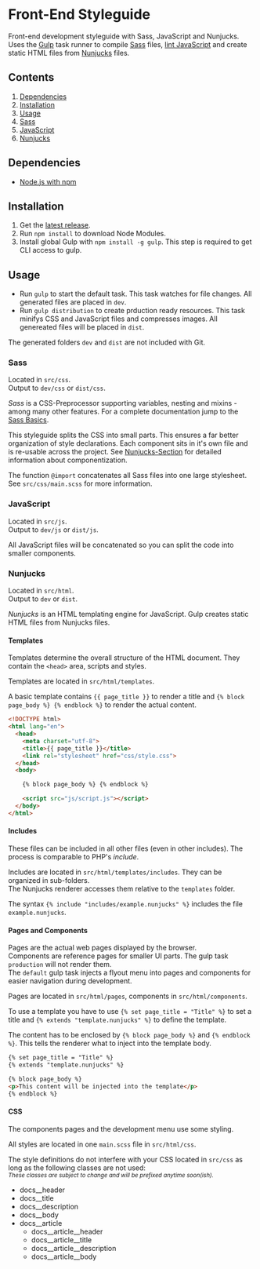 # Front-End Styleguide
Front-end development styleguide with Sass, JavaScript and Nunjucks.
Uses the [Gulp](http://gulpjs.com/) task runner to compile [Sass](http://sass-lang.com/) files, [lint JavaScript](http://jshint.com/) and create static HTML files from [Nunjucks](https://mozilla.github.io/nunjucks/) files.


## Contents
1. [Dependencies](#dependencies)
2. [Installation](#installation)
3. [Usage](#usage)
  1. [Sass](#sass)
  2. [JavaScript](#javascript)
  3. [Nunjucks](#nunjucks)


## Dependencies
* [Node.js with npm](https://nodejs.org/)


## Installation
1. Get the [latest release](https://github.com/MVSde/styleguide/releases/latest).
2. Run `npm install` to download Node Modules.
3. Install global Gulp with `npm install -g gulp`. This step is required to get CLI access to gulp.


## Usage
* Run `gulp` to start the default task. This task watches for file changes. All generated files are placed in `dev`.
* Run `gulp distribution` to create prduction ready resources. This task minifys CSS and JavaScript files and compresses images. All genereated files will be placed in `dist`.

The generated folders `dev` and `dist` are not included with Git.


### Sass
Located in `src/css`.<br>
Output to `dev/css` or `dist/css`.

*Sass* is a CSS-Preprocessor supporting variables, nesting and mixins - among many other features.
For a complete documentation jump to the [Sass Basics](http://sass-lang.com/guide).

This styleguide splits the CSS into small parts. This ensures a far better organization of style declarations. Each component sits in it's own file and is re-usable across the project. See [Nunjucks-Section](#nunjucks) for detailed information about componentization.

The function `@import` concatenates all Sass files into one large stylesheet. See `src/css/main.scss` for more information.


### JavaScript
Located in `src/js`.<br>
Output to `dev/js` or `dist/js`.

All JavaScript files will be concatenated so you can split the code into smaller components.


### Nunjucks
Located in `src/html`.<br>
Output to `dev` or `dist`.

*Nunjucks* is an HTML templating engine for JavaScript. Gulp creates static HTML files from Nunjucks files.

#### Templates
Templates determine the overall structure of the HTML document. They contain the `<head>` area, scripts and styles.

Templates are located in `src/html/templates`.

A basic template contains `{{ page_title }}` to render a title and `{% block page_body %} {% endblock %}` to render the actual content.

```html
<!DOCTYPE html>
<html lang="en">
  <head>
    <meta charset="utf-8">
    <title>{{ page_title }}</title>
    <link rel="stylesheet" href="css/style.css">
  </head>
  <body>

    {% block page_body %} {% endblock %}

    <script src="js/script.js"></script>
  </body>
</html>
```

#### Includes
These files can be included in all other files (even in other includes). The process is comparable to PHP's *include*.

Includes are located in `src/html/templates/includes`. They can be organized in sub-folders.<br>
The Nunjucks renderer accesses them relative to the `templates` folder.

The syntax `{% include "includes/example.nunjucks" %}` includes the file `example.nunjucks`.

#### Pages and Components
Pages are the actual web pages displayed by the browser.<br>
Components are reference pages for smaller UI parts. The gulp task `production` will not render them.<br>
The `default` gulp task injects a flyout menu into pages and components for easier navigation during development.

Pages are located in `src/html/pages`, components in `src/html/components`.

To use a template you have to use `{% set page_title = "Title" %}` to set a title and `{% extends "template.nunjucks" %}` to define the template.

The content has to be enclosed by `{% block page_body %}` and `{% endblock %}`. This tells the renderer what to inject into the template body.

```html
{% set page_title = "Title" %}
{% extends "template.nunjucks" %}

{% block page_body %}
<p>This content will be injected into the template</p>
{% endblock %}
```

#### CSS
The components pages and the development menu use some styling.

All styles are located in one `main.scss` file in `src/html/css`.

The style definitions do not interfere with your CSS located in `src/css` as long as the following classes are not used:<br>
<sub>*These classes are subject to change and will be prefixed anytime soon(ish).*</sub>

* docs__header
* docs__title
* docs__description
* docs__body
* docs__article
  * docs\__article__header
  * docs\__article__title
  * docs\__article__description
  * docs\__article__body
